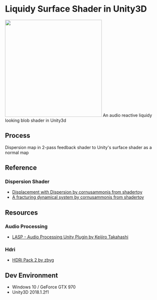 # Liquidy Surface Shader in Unity3D
<img src="https://github.com/avseoul/Unity3D_LiquidySurfaceShader/blob/master/preview0.gif" width="320">   
An audio reactive liquidy looking blob shader in Unity3d  

## Process
Dispersion map in 2-pass feedback shader to Unity's surface shader as a normal map

## Reference

### Dispersion Shader
* [Displacement with Dispersion by cornusammonis from shadertoy](https://www.shadertoy.com/view/4ldGDB)
* [A fracturing dynamical system by cornusammonis from shadertoy](https://www.shadertoy.com/view/MsyXRW)

## Resources 

### Audio Processing 
* [LASP - Audio Processing Unity Plugin by Keijiro Takahashi](https://github.com/keijiro/Lasp) 

### Hdri
* [HDRi Pack 2 by zbyg](https://zbyg.deviantart.com/art/HDRi-Pack-2-103458406)


## Dev Environment
* Windows 10 / GeForce GTX 970
* Unity3D 2018.1.2f1